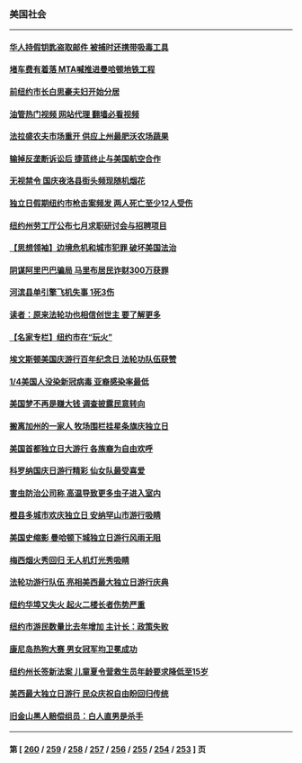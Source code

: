### 美国社会
---
#### [华人持假钥匙盗取邮件 被捕时还携带吸毒工具](../../pages/ncid1078160/n14029294.md?07061645) 
#### [堵车费有着落 MTA喊推进曼哈顿地铁工程](../../pages/ncid1078160/n14029273.md?07061645) 
#### [前纽约市长白思豪夫妇开始分居](../../pages/ncid1078160/n14029279.md?07061645) 
#### [油管热门视频 网站代理 翻墙必看视频](http://138.2.39.72:81/youtube.html?epic-marker?07061645)
#### [法拉盛农夫市场重开 供应上州最肥沃农场蔬果](../../pages/ncid1078160/n14029281.md?07061645) 
#### [输掉反垄断诉讼后 捷蓝终止与美国航空合作](../../pages/ncid1078160/n14029232.md?07061645) 
#### [无视禁令 国庆夜洛县街头频现随机烟花](../../pages/ncid1078160/n14029308.md?07061645) 
#### [独立日假期纽约市枪击案频发 两人死亡至少12人受伤](../../pages/ncid1078160/n14029271.md?07061645) 
#### [纽约州劳工厅公布七月求职研讨会与招聘项目](../../pages/ncid1078160/n14029292.md?07061645) 
#### [【思想领袖】边境危机和城市犯罪 破坏美国法治](../../pages/ncid1078160/n14023646.md?07061645) 
#### [阴谋阿里巴巴骗局 马里布居民诈财300万获罪](../../pages/ncid1078160/n14029146.md?07061645) 
#### [河滨县单引擎飞机失事 1死3伤](../../pages/ncid1078160/n14029120.md?07061645) 
#### [读者：原来法轮功也相信创世主 要了解更多](../../pages/ncid1078160/n14028829.md?07061645) 
#### [【名家专栏】纽约市在“玩火”](../../pages/ncid1078160/n14027244.md?07061645) 
#### [埃文斯顿美国庆游行百年纪念日 法轮功队伍获赞](../../pages/ncid1078160/n14028907.md?07061645) 
#### [1/4美国人没染新冠病毒 亚裔感染率最低](../../pages/ncid1078160/n14028788.md?07061645) 
#### [美国梦不再是赚大钱 调查披露民意转向](../../pages/ncid1078160/n14028656.md?07061645) 
#### [搬离加州的一家人 牧场围栏挂星条旗庆独立日](../../pages/ncid1078160/n14028583.md?07061645) 
#### [美国首都独立日大游行 各族裔为自由欢呼](../../pages/ncid1078160/n14028613.md?07061645) 
#### [科罗纳国庆日游行精彩 仙女队最受喜爱](../../pages/ncid1078160/n14028593.md?07061645) 
#### [害虫防治公司称 高温导致更多虫子进入室内](../../pages/ncid1078160/n14028547.md?07061645) 
#### [橙县多城市欢庆独立日 安纳罕山市游行吸睛](../../pages/ncid1078160/n14028545.md?07061645) 
#### [美国史缩影 曼哈顿下城独立日游行风雨无阻](../../pages/ncid1078160/n14028495.md?07061645) 
#### [梅西烟火秀回归 无人机灯光秀吸睛](../../pages/ncid1078160/n14028510.md?07061645) 
#### [法轮功游行队伍 亮相美西最大独立日游行庆典](../../pages/ncid1078160/n14028488.md?07061645) 
#### [纽约华埠又失火 起火二楼长者伤势严重](../../pages/ncid1078160/n14028493.md?07061645) 
#### [纽约市游民数量比去年增加 主计长：政策失败](../../pages/ncid1078160/n14028529.md?07061645) 
#### [康尼岛热狗大赛 男女冠军均卫冕成功](../../pages/ncid1078160/n14028503.md?07061645) 
#### [纽约州长签新法案 儿童夏令营救生员年龄要求降低至15岁](../../pages/ncid1078160/n14028508.md?07061645) 
#### [美西最大独立日游行 民众庆祝自由盼回归传统](../../pages/ncid1078160/n14028379.md?07061645) 
#### [旧金山黑人赔偿组员：白人直男是杀手](../../pages/ncid1078160/n14028375.md?07061645) 

---
#### 第 [ [260](./260.md?07061645) / [259](./259.md?07061645) / [258](./258.md?07061645) / [257](./257.md?07061645) / [256](./256.md?07061645) / [255](./255.md?07061645) / [254](./254.md?07061645) / [253](./253.md?07061645) ] 页
